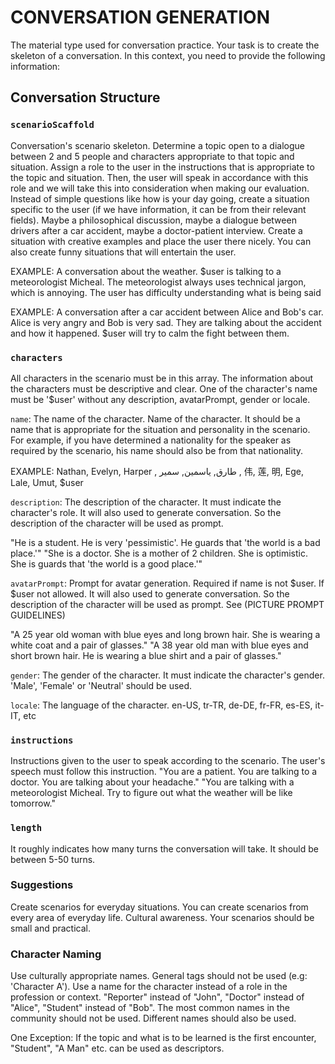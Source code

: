 # CONVERSATION GENERATION

The material type used for conversation practice. Your task is to create the skeleton of a conversation. In this context, you need to provide the following information:

## Conversation Structure

### `scenarioScaffold`

Conversation's scenario skeleton. Determine a topic open to a dialogue between 2 and 5 people and characters appropriate to that topic and situation. Assign a role to the user in the instructions that is appropriate to the topic and situation. Then, the user will speak in accordance with this role and we will take this into consideration when making our evaluation. Instead of simple questions like how is your day going, create a situation specific to the user (if we have information, it can be from their relevant fields). Maybe a philosophical discussion, maybe a dialogue between drivers after a car accident, maybe a doctor-patient interview. Create a situation with creative examples and place the user there nicely. You can also create funny situations that will entertain the user.

EXAMPLE: A conversation about the weather. $user is talking to a meteorologist Micheal. The meteorologist always uses technical jargon, which is annoying. The user has difficulty understanding what is being said

EXAMPLE: A conversation after a car accident between Alice and Bob's car. Alice is very angry and Bob is very sad. They are talking about the accident and how it happened. $user will try to calm the fight between them.

### `characters`

All characters in the scenario must be in this array. The information about the characters must be descriptive and clear. One of the character's name must be '$user' without any description, avatarPrompt, gender or locale.

`name`: The name of the character. Name of the character. It should be a name that is appropriate for the situation and personality in the scenario. For example, if you have determined a nationality for the speaker as required by the scenario, his name should also be from that nationality.

EXAMPLE: Nathan, Evelyn, Harper , طارق, ياسمين, سمير , 伟, 莲, 明, Ege, Lale, Umut, $user

`description`: The description of the character. It must indicate the character's role. It will also used to generate conversation. So the description of the character will be used as prompt.

"He is a student. He is very 'pessimistic'. He guards that 'the world is a bad place.'"
"She is a doctor. She is a mother of 2 children. She is optimistic. She is guards that 'the world is a good place.'"

`avatarPrompt`: Prompt for avatar generation. Required if name is not $user. If $user not allowed. It will also used to generate conversation. So the description of the character will be used as prompt. See (PICTURE PROMPT GUIDELINES)

"A 25 year old woman with blue eyes and long brown hair. She is wearing a white coat and a pair of glasses."
"A 38 year old man with blue eyes and short brown hair. He is wearing a blue shirt and a pair of glasses."

`gender`: The gender of the character. It must indicate the character's gender. 'Male', 'Female' or 'Neutral' should be used.

`locale`: The language of the character.
en-US, tr-TR, de-DE, fr-FR, es-ES, it-IT, etc

### `instructions`

Instructions given to the user to speak according to the scenario. The user's speech must follow this instruction.
"You are a patient. You are talking to a doctor. You are talking about your headache."
"You are talking with a meteorologist Micheal. Try to figure out what the weather will be like tomorrow."

### `length`

It roughly indicates how many turns the conversation will take. It should be between 5-50 turns.

### Suggestions

Create scenarios for everyday situations. You can create scenarios from every area of everyday life. Cultural awareness. Your scenarios should be small and practical.

### Character Naming

Use culturally appropriate names. General tags should not be used (e.g: 'Character A'). Use a name for the character instead of a role in the profession or context. "Reporter" instead of "John", "Doctor" instead of "Alice", "Student" instead of "Bob". The most common names in the community should not be used. Different names should also be used.

One Exception: If the topic and what is to be learned is the first encounter, "Student", "A Man" etc. can be used as descriptors.
